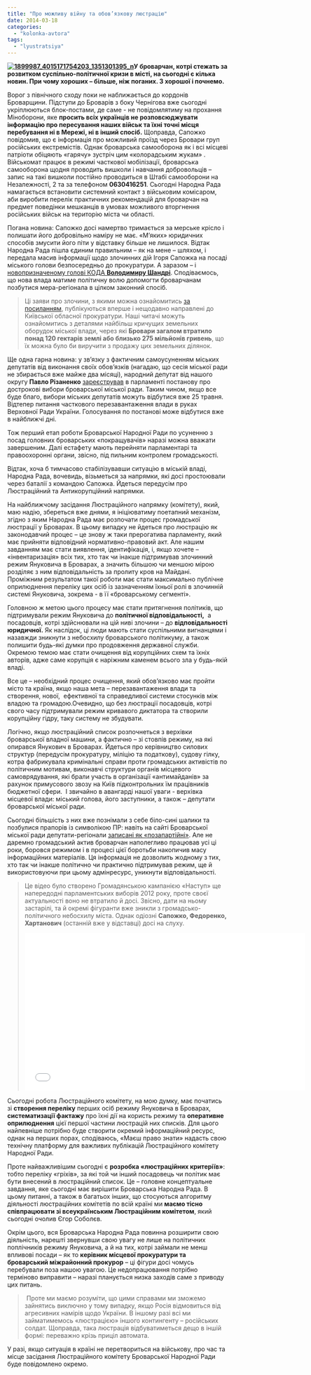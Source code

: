 ```yaml
---
title: "Про можливу війну та обов’язкову люстрацію"
date: 2014-03-18
categories: 
  - "kolonka-avtora"
tags: 
  - "lyustratsiya"
---
```


**[![1899987_4015171754203_1351301395_n](https://mpz.brovary.org/wp-content/uploads/2014/03/1899987_4015171754203_1351301395_n.jpg)](https://mpz.brovary.org/wp-content/uploads/2014/03/1899987_4015171754203_1351301395_n.jpg)У броварчан, котрі стежать за розвитком суспільно-політичної кризи в місті, на сьогодні є кілька новин. При чому хороших – більше, ніж поганих. З хорошої і почнемо.**

Ворог з північного сходу поки не наближається до кордонів Броварщини. Підступи до Броварів з боку Чернігова вже сьогодні укріплюються блок-постами, де саме - не повідомлятиму на прохання Міноборони, яке **просить всіх українців не розповсюджувати інформацію про пересування наших військ та їхні точні місця перебування ні в Мережі, ні в інший спосіб.** Щоправда, Сапожко повідомив, що є інформація про можливий проїзд через Бровари груп російських екстремістів. Однак броварська самооборона як і всі місцеві патріоти обіцяють «гарячу» зустріч цим «колорадським жукам» . Військомат працює в режимі часткової мобілізації, броварська самооборона щодня проводить вишколи і навчання добровольців – запис на такі вишколи постійно проводиться в Штабі самооборони на Незалежності, 2 та за телефоном **0630416251**. Сьогодні Народна Рада намагається встановити системний контакт з військовим комісаром, аби виробити перелік практичних рекомендацій для броварчан на предмет поведінки мешканців в умовах можливого вторгнення російських військ на територію міста чи області.

Погана новина: Сапожко досі намертво тримається за мерське крісло і полишати його добровільно наміру не має. «М’яких» юридичних способів змусити його піти у відставку більше не лишилося. Відтак Народна Рада пішла єдиним правильним – як на мене – шляхом, і передала масив інформації щодо злочинних дій Ігоря Сапожка на посаді міського голови безпосередньо до прокуратури. А заразом – і [новопризначеному голові КОДА **Володимиру Шандрі**](https://mpz.brovary.org/narodna-rada-rozpovila-zastupniku-gubernatora-kiyivshhini-chomu-sapozhko-maye-piti-u-vidstavku/). Сподіваємось, що нова влада матиме політичну волю допомогти броварчанам позбутися мера-регіонала в цілком законний спосіб.

> Ці заяви про злочини, з якими можна ознайомитись [за посиланням](https://mpz.brovary.org/zayavi-pro-zlochini-igorya-sapozhka-fotokopiyi/), публікуються вперше і нещодавно направлені до Київської обласної прокуратури. Наші читачі можуть ознайомитись з деталями найбільш кричущих земельних оборудок міської влади, через які **Бровари загалом втратило понад 120 гектарів землі або близько 275 мільйонів гривень**, що їх можна було би виручити з продажу цих земельних ділянок.

Ще одна гарна новина: у зв’язку з фактичним самоусуненням міських депутатів від виконання своїх обов’язків (нагадаю, що сесія міської ради не збирається вже майже два місяці), народний депутат від нашого округу **Павло Різаненко** [зареєстрував](https://mpz.brovary.org/dnyami-parlament-mozhe-priznachiti-dostrokovi-vibori-brovarskoyi-miskradi/) в парламенті постанову про дострокові вибори броварської міської ради. Таким чином, якщо все буде благо, вибори міських депутатів можуть відбутися вже 25 травня. Відтепер питання часткового перезавантаження влади в руках Верховної Ради України. Голосування по постанові може відбутися вже в найближчі дні.

Тож перший етап роботи Броварської Народної Ради по усуненню з посад головних броварських «покращувачів» наразі можна вважати завершеним. Далі естафету мають перейняти парламентарі та правоохоронні органи, звісно, під пильним контролем громадськості.

Відтак, хоча б тимчасово стабілізувавши ситуацію в міській владі, Народна Рада, вочевидь, візьметься за напрямки, які досі простоювали через баталії з командою Сапожка. Йдеться передусім про Люстраційний та Антикорупційний напрямки.

На найближчому засідання Люстраційного напрямку (комітету), який, маю надію, збереться вже днями, я ініціюватиму поетапний механізм, згідно з яким Народна Рада має розпочати процес громадської люстрації у Броварах. В цьому випадку не йдеться про люстрацію як законодавчий процес – це знову ж таки прерогатива парламенту, який має прийняти відповідний нормативно-правовий акт. Але нашим завданням має стати виявлення, ідентифікація, і, якщо хочете – «інвентаризація» всіх тих, хто так чи інакше підтримував злочинний режим Януковича в Броварах, а значить більшою чи меншою мірою розділяє з ним відповідальність за пролиту кров на Майдані. Проміжним результатом такої роботи має стати максимально публічне оприлюднення переліку цих осіб із зазначенням їхньої ролі в злочинній системі Януковича, зокрема - в її «броварському сегменті».

Головною ж метою цього процесу має стати притягнення політиків, що підтримували режим Януковича до **політичної відповідальності,**  а посадовців, котрі здійснювали на цій ниві злочини – до **відповідальності юридичної.** Як наслідок, ці люди мають стати суспільними вигнанцями і назавжди зникнути з небосхилу броварського політикуму, а також полишити будь-які думки про продовження державної служби. Окремою темою має стати очищення від корупційних схем та їхніх авторів, адже саме корупція є наріжним каменем всього зла у будь-якій владі.

Все це – необхідний процес очищення, який обов’язково має пройти місто та країна, якщо наша мета – перезавантаження влади та створення, нової,  ефективної та справедливої системи стосунків між владою та громадою.Очевидно, що без люстрації посадовців, котрі свого часу підтримували режим кривавого диктатора та створили корупційну гідру, таку систему не збудувати.

Логічно, якщо люстраційний список розпочнеться з верхівки броварської владної машини, а фактично – зі стовпів режиму, на які опирався Янукович в Броварах. Йдеться про керівництво силових структур (передусім прокуратуру, міліцію та податкову), судову гілку, котра фабрикувала кримінальні справи проти громадських активістів по політичним мотивам, виконавчі структури органів місцевого самоврядування, які брали участь в організації «антимайданів» за рахунок примусового звозу на Київ підконтрольних їм працівників бюджетної сфери.  І звичайно в авангарді нашої уваги - верхівка місцевої влади: міський голова, його заступники, а також – депутати броварської міської ради.

Сьогодні більшість з них вже познімали з себе біло-сині шалики та позбулися прапорів із символікою ПР: навіть на сайті Броварської міської ради депутати-регіонали [записані як «позапартійні»](http://brovary-rada.gov.ua/deputaty). Але не даремно громадський актив броварчан наполегливо працював усі ці роки, боровся режимом і в процесі цієї боротьби накопичив масу інформаційних матеріалів. Ця інформація не дозволить жодному з тих, хто так чи інакше політично чи практично підтримував режим, ще й використовуючи при цьому адмінресурс, уникнути відповідальності.

> Це відео було створено Громадянською кампанією «Наступ» ще напередодні парламентських виборів 2012 року, проте своєї актуальності воно не втратило й досі. Звісно, дати на ньому застарілі, та й окремі фігуранти вже зникли з громадсько-політичного небосхилу міста. Однак одіозні **Сапожко, Федоренко, Хартанович** (останній вже у відставці) досі на слуху.
> 
> <iframe src="//www.youtube.com/embed/LC5TnWeadtA" height="360" width="640" allowfullscreen frameborder="0"></iframe>

Сьогодні робота Люстраційного комітету, на мою думку, має початись зі **створення переліку** перших осіб режиму Януковича в Броварах, **систематизації фактажу** про їхні дії на користь режиму та **оперативне оприлюднення** цієї першої частини люстрацій них списків. Для цього найпевніше потрібно буде створити окремий інформаційний ресурс, однак на перших порах, сподіваюсь, «Маєш право знати» надасть свою технічну платформу для важливих публікацій Люстраційного комітету Народної Ради.

Проте найважливішим сьогодні є **розробка «люстраційних критеріїв»**: тобто переліку «гріхів», за які той чи інший посадовець чи політик має бути внесений в люстраційний список. Це – головне концептуальне завдання, яке сьогодні має вирішити Броварська Народна Рада. В цьому питанні, а також в багатьох інших, що стосуються алгоритму діяльності люстраційних комітетів по всій країні ми **маємо тісно співпрацювати зі всеукраїнським Люстраційним комітетом**, який сьогодні очолив Єгор Соболєв.

Окрім цього, вся Броварська Народна Рада повинна розширити свою діяльність, нарешті звернувши свою увагу не лише на політичних поплічників режиму Януковича, а й на тих, котрі займали не менш впливові посади – як то **керівник місцевої прокуратури та броварський міжрайонний прокурор** – ці фігури досі чомусь перебували поза нашою увагою. Це недопрацювання потрібно терміново виправити – наразі планується низка заходів саме з приводу цих питань.

>  Проте ми маємо розуміти, що цими справами ми зможемо зайнятись виключно у тому випадку, якщо Росія відмовиться від агресивних намірів щодо України. В іншому разі всі ми займатимемось «люстрацією» іншого контингенту – російських солдат. Щоправда, така люстрація відбуватиметься дещо в іншій формі: переважно крізь приціл автомата.

У разі, якщо ситуація в країні не перетвориться на військову, про час та місце засідання Люстраційного комітету Броварської Народної Ради буде повідомлено окремо.
